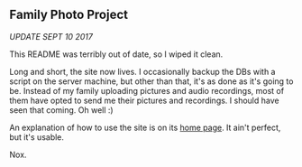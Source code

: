## Family Photo Project

_UPDATE SEPT 10 2017_

This README was terribly out of date, so I wiped it clean.

Long and short, the site now lives. I occasionally backup the DBs with a script on the server machine, but other than that, it's as done as it's going to be. Instead of my family uploading pictures and audio recordings, most of them have opted to send me their pictures and recordings. I should have seen that coming. Oh well :)

An explanation of how to use the site is on its [home page](http://www.weatherly.site/). It ain't perfect, but it's usable.

Nox.
